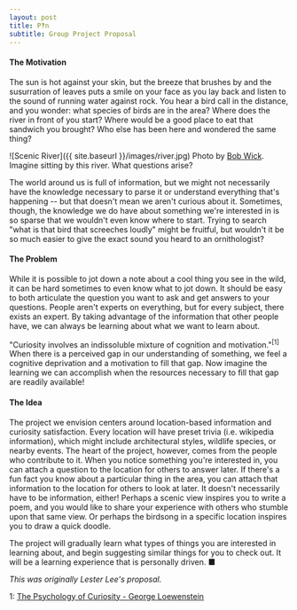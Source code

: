 ```yaml
---
layout: post
title: P‽n
subtitle: Group Project Proposal
---
```

#### The Motivation
The sun is hot against your skin, but the breeze that brushes by and the susurration of leaves puts a smile on your face as you lay back and listen to the sound of running water against rock. You hear a bird call in the distance, and you wonder: what species of birds are in the area? Where does the river in front of you start? Where would be a good place to eat that sandwich you brought? Who else has been here and wondered the same thing?

![Scenic River]({{ site.baseurl }}/images/river.jpg)
<span class="caption">Photo by [Bob Wick](https://www.flickr.com/photos/mypubliclands/36254153540). Imagine sitting by this river. What questions arise?</span>

The world around us is full of information, but we might not necessarily have the knowledge necessary to parse it or understand everything that's happening -- but that doesn't mean we aren't curious about it. Sometimes, though, the knowledge we do have about something we're interested in is so sparse that we wouldn't even know where to start. Trying to search "what is that bird that screeches loudly" might be fruitful, but wouldn't it be so much easier to give the exact sound you heard to an ornithologist?

#### The Problem
While it is possible to jot down a note about a cool thing you see in the wild, it can be hard sometimes to even know what to jot down. It should be easy to both articulate the question you want to ask and get answers to your questions. People aren't experts on everything, but for every subject, there exists an expert. By taking advantage of the information that other people have, we can always be learning about what we want to learn about.

 "Curiosity involves an indissoluble mixture of cognition and motivation."<sup>[1]</sup> When there is a perceived gap in our understanding of something, we feel a cognitive deprivation and a motivation to fill that gap. Now imagine the learning we can accomplish when the resources necessary to fill that gap are readily available!

#### The Idea
The project we envision centers around location-based information and curiosity satisfaction. Every location will have preset trivia (i.e. wikipedia information), which might include architectural styles, wildlife species, or nearby events. The heart of the project, however, comes from the people who contribute to it. When you notice something you're interested in, you can attach a question to the location for others to answer later. If there's a fun fact you know about a particular thing in the area, you can attach that information to the location for others to look at later. It doesn't necessarily have to be information, either! Perhaps a scenic view inspires you to write a poem, and you would like to share your experience with others who stumble upon that same view. Or perhaps the birdsong in a specific location inspires you to draw a quick doodle.

The project will gradually learn what types of things you are interested in learning about, and begin suggesting  similar things for you to check out. It will be a learning experience that is personally driven. ■

_This was originally Lester Lee's proposal._

1: [The Psychology of Curiosity - George Loewenstein](https://www.cmu.edu/dietrich/sds/docs/loewenstein/PsychofCuriosity.pdf)
